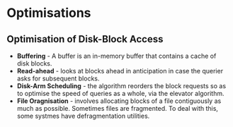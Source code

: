 # Optimisations
## Optimisation of Disk-Block Access
* **Buffering** - A buffer is an in-memory buffer that contains a cache of disk blocks.
* **Read-ahead** - looks at blocks ahead in anticipation in case the querier asks for subsequent blocks.
* **Disk-Arm Scheduling** - the algorithm reorders the block requests so as to optimise the speed of queries as a whole, via the elevator algorithm.
* **File Oragnisation** - involves allocating blocks of a file contiguously as much as possible. Sometimes files are fragmented. To deal with this, some systmes have defragmentation utilities.